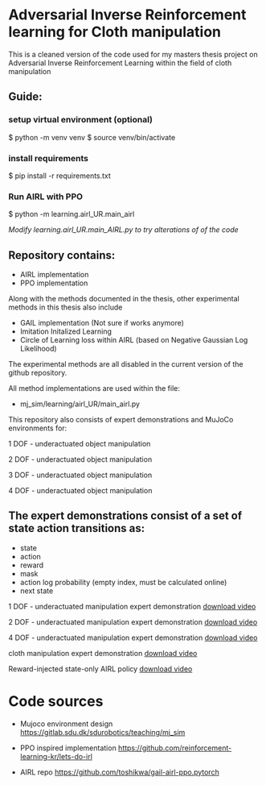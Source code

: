 # Adversarial Inverse Reinforcement learning for Cloth manipulation

This is a cleaned version of the code used for my masters thesis project on Adversarial Inverse Reinforcement Learning within the field of cloth manipulation

## Guide:

### setup virtual environment (optional)
$ python -m venv venv
$ source venv/bin/activate


### install requirements
$ pip install -r requirements.txt


### Run AIRL with PPO 
$ python -m learning.airl_UR.main_airl

_Modify learning.airl_UR.main_AIRL.py to try alterations of of the code_



## Repository contains:
- AIRL implementation
- PPO implementation

Along with the methods documented in the thesis, other experimental methods in this thesis also include
- GAIL implementation (Not sure if works anymore)
- Imitation Initalized Learning
- Circle of Learning loss within AIRL (based on Negative Gaussian Log Likelihood)

The experimental methods are all disabled in the current version of the github repository.

All method implementations are used within the file:
- mj_sim/learning/airl_UR/main_airl.py



This repository also consists of expert demonstrations and MuJoCo environments for:

1 DOF - underactuated object manipulation

2 DOF - underactuated object manipulation

3 DOF - underactuated object manipulation

4 DOF - underactuated object manipulation

## The expert demonstrations consist of a set of state action transitions as:
- state
- action
- reward
- mask
- action log probability (empty index, must be calculated online)
- next state

1 DOF - underactuated manipulation expert demonstration
[download video](https://raw.githubusercontent.com/Pengu20/Masters_thesis_code/main/mj_sim/Expert_demonstrations/mp4/F1_expert.mp4)

2 DOF - underactuated manipulation expert demonstration
[download video](https://raw.githubusercontent.com/Pengu20/Masters_thesis_code/main/mj_sim/Expert_demonstrations/mp4/F2_expert.mp4)

4 DOF - underactuated manipulation expert demonstration
[download video](https://raw.githubusercontent.com/Pengu20/Masters_thesis_code/main/mj_sim/Expert_demonstrations/mp4/F3_expert.mp4)

cloth manipulation expert demonstration
[download video](https://raw.githubusercontent.com/Pengu20/Masters_thesis_code/main/mj_sim/Expert_demonstrations/mp4/cloth_expert.mp4)


Reward-injected state-only AIRL policy
[download video](https://raw.githubusercontent.com/Pengu20/Masters_thesis_code/main/mj_sim/learned_policies/mp4/C1_reward_injected_AIRL_policy.mp4)


# Code sources
- Mujoco environment design
https://gitlab.sdu.dk/sdurobotics/teaching/mj_sim


- PPO inspired implementation 
https://github.com/reinforcement-learning-kr/lets-do-irl


- AIRL repo
https://github.com/toshikwa/gail-airl-ppo.pytorch




